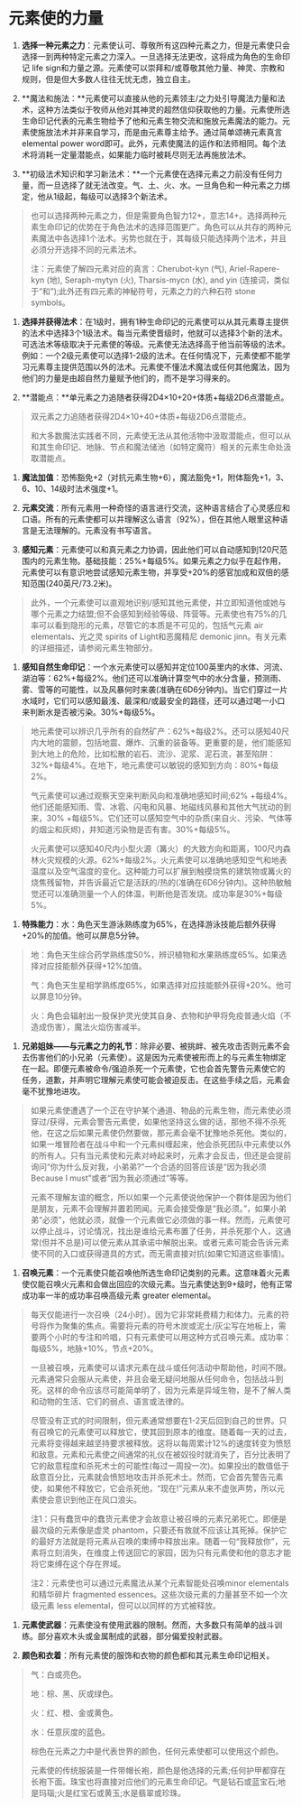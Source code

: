 # 元素使的力量

1.  **选择一种元素之力**：元素使认可、尊敬所有这四种元素之力，但是元素使只会选择一到两种特定元素之力深入。一旦选择无法更改，这将成为角色的生命印记
    life
    sign和力量之源。元素使可以崇拜和/或尊敬其他力量、神灵、宗教和规则，但是但大多数人往往无忧无虑，独立自主。

2.  **魔法和施法：**元素使可以直接从他的元素领主/之力处引导魔法力量和法术，这种方法类似于牧师从他对其神灵的超然信仰获取他的力量。元素使所选生命印记代表的元素生物给予了他和元素生物交流和施放元素魔法的能力。元素使施放法术并非来自学习，而是由元素尊主给予。通过简单颂祷元素真言
    elemental power
    word即可。此外，元素使魔法的运作和法师相同。每个法术将消耗一定量潜能点，如果能力临时被耗尽则无法再施放法术。

3.  **初级法术知识和学习新法术：**一个元素使在选择元素之力前没有任何力量，而一旦选择了就无法改变。气、土、火、水。一旦角色和一种元素之力绑定，他从1级起，每级可以选择3个新法术。

> 也可以选择两种元素之力，但是需要角色智力12+，意志14+。选择两种元素生命印记的优势在于角色法术的选择范围更广。角色可以从共存的两种元素魔法中各选择1个法术。劣势也就在于，其每级只能选择两个法术，并且必须分开选择不同的元素法术。
>
> 注：元素使了解四元素对应的真言：Cherubot-kyn (气), Ariel-Rapere-kyn
> (地), Seraph-mytyn (火), Tharsis-mycn (水), and yin
> (连接词，类似于“和”);此外还有四元素的神秘符号，元素之力的六种石符
> stone symbols。

1.  **选择并获得法术**：在1级时，拥有1种生命印记的元素使可以从其元素尊主提供的法术中选择3个1级法术。每当元素使晋级时，他就可以选择3个新的法术。可选法术等级取决于元素使的等级。元素使无法选择高于他当前等级的法术。例如：一个2级元素使可以选择1-2级的法术。在任何情况下，元素使都不能学习元素尊主提供范围以外的法术。元素使不懂法术魔法或任何其他魔法，因为他们的力量是由超自然力量赋予他们的，而不是学习得来的。

2.  **潜能点：**单元素之力追随者获得2D4×10+20+体质+每级2D6点潜能点。

> 双元素之力追随者获得2D4×10+40+体质+每级2D6点潜能点。
>
> 和大多数魔法实践者不同，元素使无法从其他活物中汲取潜能点，但可以从和其生命印记、地脉、节点和魔法储池（如特定魔符）相关的元素生命处汲取潜能点。

1.  **魔法加值**：恐怖豁免+2（对抗元素生物+6），魔法豁免+1，附体豁免+1，3、6、10、14级时法术强度+1。

2.  **元素交流**：所有元素用一种奇怪的语言进行交流，这种语言结合了心灵感应和口语。所有的元素使都可以并理解这么语言（92%），但在其他人眼里这种语言是无法理解的。元素没有书写语言。

3.  **感知元素**：元素使可以和真元素之力协调，因此他们可以自动感知到120尺范围内的元素生物。基础技能：25%+每级5%。如果元素之力似乎在起作用，元素使可以有意识地尝试感知元素生物，并享受+20%的感官加成和双倍的感知范围(240英尺/73.2米)。

> 此外，一个元素使可以直观地识别/感知其他元素使，并立即知道他或她与哪个元素之力结盟;但不会感知到经验等级、阵营等。元素使也有75%的几率可以看到隐形的元素，尽管它的本质是不可见的，包括气元素
> air elementals、光之灵 spirits of Light和恶魔精尼 demonic
> jinn。有关元素的详细描述，请参阅元素生物部分。

1.  **感知自然生命印记**：一个水元素使可以感知并定位100英里内的水体、河流、湖泊等：62%+每级2%。他们还可以准确计算空气中的水分含量，预测雨、雾、雪等的可能性，以及风暴何时来袭(准确在6D6分钟内)。当它们穿过一片水域时，它们可以感知最浅、最深和/或最安全的路径，还可以通过喝一小口来判断水是否被污染。30%+每级5%。

> 地元素使可以辨识几乎所有的自然矿产：62%+每级2%。还可以感知40尺内大地的震颤，包括地震、爆炸、沉重的装备等。更重要的是，他们能感知到大地上的危险，比如松散的岩石、流沙、泥浆、泥石流，甚至陷阱：32%+每级4%。在地下，地元素使可以敏锐的感知到方向：80%+每级2%。
>
> 气元素使可以通过观察天空来判断风向和准确地感知时间;62%
> +每级4%。他们还能感知雨、雪、冰雹、闪电和风暴、地磁线风暴和其他大气扰动的到来，30%
> +每级5%。它们还可以感知空气中的杂质(来自火、污染、气体等的烟尘和灰烬)，并知道污染物是否有害。30%+每级5%。
>
> 火元素使可以感知40尺内小型火源（篝火）的大致方向和距离，100尺内森林火灾规模的火源。62%+每级2%。火元素使可以准确地感知空气和地表温度以及空气温度的变化。这种能力可以扩展到触摸烧焦的建筑物或篝火的烧焦残留物，并告诉最近它是活跃的/热的(准确在6D6分钟内)。这种热敏触觉还可以准确测量一个人的体温，判断他是否发烧。成功率是30%+每级5%。

1.  **特殊能力**：水：角色天生游泳熟练度为65%，在选择游泳技能后额外获得+20%的加值。他可以屏息5分钟。

> 地：角色天生综合药学熟练度50%，辨识植物和水果熟练度65%。如果选择对应技能额外获得+12%加值。
>
> 气：角色天生星相学熟练度65%，如果选择对应技能额外获得+20%。他可以屏息10分钟。
>
> 火：角色会辐射出一股保护灵光使其自身、衣物和护甲将免疫普通火焰（不造成伤害），魔法火焰伤害减半。

1.  **兄弟姐妹——与元素之力的礼节**：除非必要、被挑衅、被先攻击否则元素不会去伤害他们的小兄弟（元素使）。这是因为元素使被形而上的与元素生物绑定在一起。即便元素被命令/强迫杀死一个元素使，它也会首先警告元素使它的任务，道歉，并声明它理解元素使可能会被迫反击。在这些手续之后，元素会毫不犹豫地进攻。

> 如果元素使遭遇了一个正在守护某个通道、物品的元素生物，而元素使必须穿过/获得，元素会警告元素使，如果他坚持这么做的话，那他不得不杀死他，在这之后如果元素使仍然要做，那元素会毫不犹豫地杀死他。类似的，如果一堆冒险者在战斗中和一个元素纠缠起来，他会杀死团队中元素使以外的所有人。只有当元素使和元素对峙起来时，元素才会反击，但还是会提前询问“你为什么反对我，小弟弟?”一个合适的回答应该是“因为我必须
> Because I must”或者“因为我必须通过”等等。
>
> 元素不理解友谊的概念，所以如果一个元素使说他保护一个群体是因为他们是朋友，元素不会理解并置若罔闻。元素会接受像是“我必须。”，如果小弟弟“必须”，他就必须，就像一个元素做它必须做的事一样。然而，元素使可以停止战斗，讨论情况，找出是谁给元素布置了任务，并杀死那个人，这通常(但并不总是)可以使元素从其承诺中解脱出来。或者元素可能会告诉元素使不同的入口或获得道具的方式，而无需直接对抗(如果它知道这些事情)。

1.  **召唤元素**：一个元素使只能召唤他所选生命印记类别的元素。这意味着火元素使仅能召唤火元素和会做出回应的次级元素。当元素使达到9+级时，他有正常成功率一半的成功率召唤高级元素
    greater elemental。

> 每天仅能进行一次召唤（24小时）。因为它非常耗费精力和体力。元素的符号将作为聚集的焦点。需要将元素的符号木炭或泥土/灰尘写在地板上，需要两个小时的专注和吟唱，只有元素使可以用这种方式召唤元素。成功率：每级5%，地脉+10%，节点+20%。
>
> 一旦被召唤，元素使可以请求元素在战斗或任何活动中帮助他，时间不限。元素通常只会服从元素使，并且会毫无疑问地服从任何命令，包括战斗到死。这样的命令应该尽可能简单明了，因为元素是异域生物，是不了解人类和动物的生活、它们的弱点、语言或法律的。
>
> 尽管没有正式的时间限制，但元素通常想要在1-2天后回到自己的世界。只有召唤它的元素使可以释放它，使其回到原本的维度。随着每一天的过去，元素将变得越来越坚持要求被释放。这将以每周累计12%的速度转变为愤怒和敌意。元素和元素使之间通常的礼仪在被奴役时就消失了，百分比表明了它的敌意程度和杀死术士的可能性(每过一周投一次)。如果投出的数值低于敌意百分比，元素就会愤怒地攻击并杀死术士。然而，它会首先警告元素使，如果他不释放它，它会杀死他，“现在!”元素从来不虚张声势，所以元素使会意识到他正在风口浪尖。
>
> 注1：只有蠢货中的蠢货元素使才会故意让被召唤的元素兄弟死亡。即便是最次级的元素像是虚灵
> phantom，只要还有救就不应该让其死掉。保护它的最好方法就是将元素从召唤的束缚中释放出来。随着一句“我释放你”，元素将立刻消失，在维度上传送回它的家园，因为只有元素使和他的意志才能将它束缚在这个存在界域。
>
> 注2：元素使也可以通过元素魔法从某个元素智能处召唤minor
> elementals和精华碎片 fragmented
> essences。这些次级元素的力量甚至不如一个次级元素 less
> elemental，但可以以同样的方式被释放。

1.  **元素使武器**：元素使没有使用武器的限制。然而，大多数只有简单的战斗训练。部分喜欢木头或金属制成的武器，部分偏爱投射武器。

2.  **颜色和衣着**：所有元素使的服饰和衣物的颜色都和其元素生命印记相关。

> 气：白或亮色。
>
> 地：棕、黑、灰或绿色。
>
> 火：红、橙、金或黄色。
>
> 水：任意灰度的蓝色。
>
> 棕色在元素之力中是代表世界的颜色，任何元素使都可以使用这个颜色。
>
> 元素使的传统服装是一件带帽长袍，颜色是他选择的元素;任何护甲都穿在长袍下面。珠宝也将直接对应他们的元素生命印记。气是钻石或蓝宝石;地是玛瑙;火是红宝石或黄玉;水是翡翠或珍珠。
